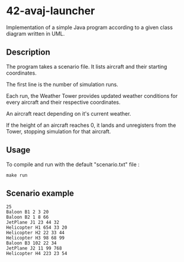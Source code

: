 # 42-avaj-launcher
Implementation of a simple Java program according to a given class diagram written in UML.

## Description
The program takes a scenario file. It lists aircraft and their starting coordinates. 

The first line is the number of simulation runs. 

Each run, the Weather Tower provides updated weather conditions for every aircraft and their respective coordinates.

An aircraft react depending on it's current weather.

If the height of an aircraft reaches 0, it lands and unregisters from the Tower, stopping simulation for that aircraft.


## Usage

To compile and run with the default "scenario.txt" file :
```
make run
```


## Scenario example

```
25
Baloon B1 2 3 20
Baloon B2 1 8 66
JetPlane J1 23 44 32
Helicopter H1 654 33 20
Helicopter H2 22 33 44
Helicopter H3 98 68 99
Baloon B3 102 22 34
JetPlane J2 11 99 768
Helicopter H4 223 23 54
```
